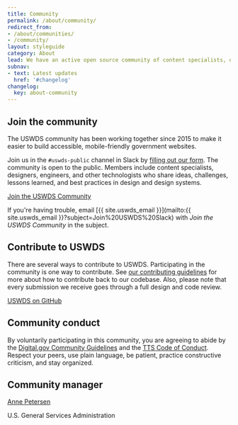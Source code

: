 ```yaml
---
title: Community
permalink: /about/community/
redirect_from:
- /about/communities/
- /community/
layout: styleguide
category: About
lead: We have an active open source community of content specialists, designers, engineers, and other technologists. Contributors support dozens of agencies and hundreds of websites across the federal government.
subnav:
- text: Latest updates
  href: '#changelog'
changelog:
  key: about-community
---
```


## Join the community
The USWDS community has been working together since 2015 to make it easier to build accessible, mobile-friendly government websites.

Join us in the `#uswds-public` channel in Slack by [filling out our form](https://docs.google.com/forms/d/e/1FAIpQLSfFoLTRV00g1iIEZv404wJ0BRwNc6CPKbyXMCeXLjDKDv9g4Q/viewform). The community is open to the public. Members include content specialists, designers, engineers, and other technologists who share ideas, challenges, lessons learned, and best practices in design and design systems.

<a href="https://docs.google.com/forms/d/e/1FAIpQLSfFoLTRV00g1iIEZv404wJ0BRwNc6CPKbyXMCeXLjDKDv9g4Q/viewform" class="usa-button site-button">Join the USWDS Community</a>

If you're having trouble, email [{{ site.uswds_email }}](mailto:{{ site.uswds_email }}?subject=Join%20USWDS%20Slack) with _Join the USWDS Community_ in the subject.


## Contribute to USWDS
There are several ways to contribute to USWDS. Participating in the community is one way to contribute. See [our contributing guidelines](https://github.com/uswds/uswds/blob/develop/CONTRIBUTING.md) for more about how to contribute back to our codebase. Also, please note that every submission we receive goes through a full design and code review.

<p>
  <a href="https://github.com/uswds/uswds" class="usa-button usa-button--outline">USWDS on GitHub</a>
</p>

## Community conduct
By voluntarily participating in this community, you are agreeing to abide by the  [Digital.gov Community Guidelines](https://digital.gov/communities/community-guidelines/) and the [TTS Code of Conduct](https://handbook.tts.gsa.gov/code-of-conduct/). Respect your peers, use plain language, be patient, practice constructive criticism, and stay organized.

## Community manager

<div class="usa-media-block flex-align-center">
  <img class="circle-5 usa-media-block__img" src="https://github.com/annepetersen.png?size=40" alt="">
  <div class="usa-media-block__body">
      <a href="https://digital.gov/authors/anne-petersen/">Anne Petersen</a>
    <p class="margin-top-0">U.S. General Services Administration</p>
  </div>
</div>
